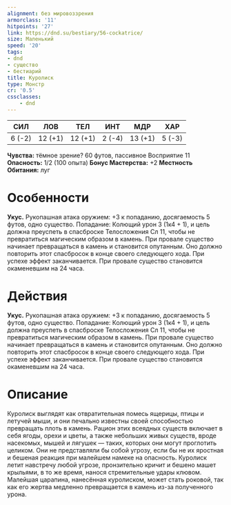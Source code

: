 ```yaml
---
alignment: без мировоззрения
armorclass: '11'
hitpoints: '27'
link: https://dnd.su/bestiary/56-cockatrice/
size: Маленький
speed: '20'
tags:
- dnd
- существо
- бестиарий
title: Куролиск
type: Монстр
cr: '0.5'
cssclasses:
    - dnd
---
```



| СИЛ | ЛОВ | ТЕЛ | ИНТ | МДР | ХАР |
|---|---|---|---|---|---|
| 6 (-2) | 12 (+1) | 12 (+1) | 2 (-4) | 13 (+1) | 5 (-3) |
**Чувства:** тёмное зрение? 60 футов, пассивное Восприятие 11
**Опасность:** 1/2 (100 опыта)
**Бонус Мастерства:** +2
**Местность Обитания:** луг


# Особенности
**Укус.** Рукопашная атака оружием: +3 к попаданию, досягаемость 5 футов, одно существо. Попадание: Колющий урон 3 (1к4 + 1), и цель должна преуспеть в спасброске Телосложения Сл 11, чтобы не превратиться магическим образом в камень. При провале существо начинает превращаться в камень и становится опутанным. Оно должно повторить этот спасбросок в конце своего следующего хода. При успехе эффект заканчивается. При провале существо становится окаменевшим на 24 часа.


# Действия
**Укус.** Рукопашная атака оружием: +3 к попаданию, досягаемость 5 футов, одно существо. Попадание: Колющий урон 3 (1к4 + 1), и цель должна преуспеть в спасброске Телосложения Сл 11, чтобы не превратиться магическим образом в камень. При провале существо начинает превращаться в камень и становится опутанным. Оно должно повторить этот спасбросок в конце своего следующего хода. При успехе эффект заканчивается. При провале существо становится окаменевшим на 24 часа.


# Описание
Куролиск выглядят как отвратительная помесь ящерицы, птицы и летучей мыши, и они печально известны своей способностью превращать плоть в камень. Рацион этих всеядных существ включает в себя ягоды, орехи и цветы, а также небольших живых существ, вроде насекомых, мышей и лягушек — таких, которых они могут проглотить целиком. Они не представляли бы собой угрозу, если бы не их яростная и бешеная реакция при малейшем намеке на опасность. Куролиск летит навстречу любой угрозе, пронзительно кричит и бешено машет крыльями, в то же время, нанося стремительные удары клювом. Малейшая царапина, нанесённая куролиском, может стать роковой, так как его жертва медленно превращается в камень из-за полученного урона.